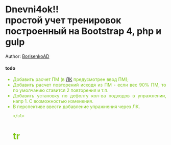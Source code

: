 <h1><strong>Dnevni4ok!!</strong> <br>простой учет тренировок построенный на Bootstrap 4, php и gulp</h1>

<p>Author: <a href="https://vk.com/adborisenko" target="_blank">BorisenkoAD</a></p>
        <h4>todo</h4>
 	<ul style="color: #82c91e; text-align: justify;">
        	<li>Добавить расчет ПМ (в <a href="account.html">ЛК</a> предусмотрен ввод ПМ);</li>
        	<li>Добавить расчет повторений исходя из ПМ - если вес 90% ПМ, то по умолчанию ставится 2 повторения и т.п.</li>
        	<li>Добавить установку по дефолту кол-ва подходов в упражнении, напр 1. С возможностью изменения.</li>
		<li>В перспективе ввести добавление упражнения через ЛК.</li>
		
	</ul>
# tr
